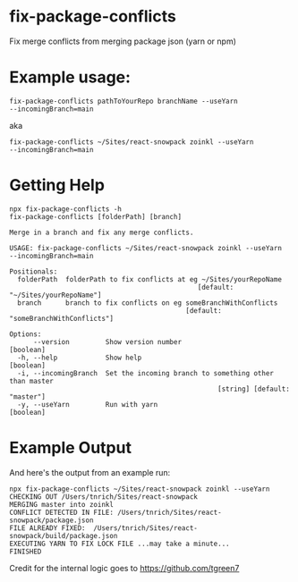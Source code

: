 # fix-package-conflicts
 Fix merge conflicts from merging package json (yarn or npm)


# Example usage: 
```
fix-package-conflicts pathToYourRepo branchName --useYarn
--incomingBranch=main
```
aka
```
fix-package-conflicts ~/Sites/react-snowpack zoinkl --useYarn
--incomingBranch=main
```


# Getting Help
```
npx fix-package-conflicts -h                                     
fix-package-conflicts [folderPath] [branch]

Merge in a branch and fix any merge conflicts.

USAGE: fix-package-conflicts ~/Sites/react-snowpack zoinkl --useYarn
--incomingBranch=main

Positionals:
  folderPath  folderPath to fix conflicts at eg ~/Sites/yourRepoName
                                               [default: "~/Sites/yourRepoName"]
  branch      branch to fix conflicts on eg someBranchWithConflicts
                                            [default: "someBranchWithConflicts"]

Options:
      --version         Show version number                            [boolean]
  -h, --help            Show help                                      [boolean]
  -i, --incomingBranch  Set the incoming branch to something other than master
                                                    [string] [default: "master"]
  -y, --useYarn         Run with yarn                                  [boolean]
```

# Example Output 
And here's the output from an example run: 
```
npx fix-package-conflicts ~/Sites/react-snowpack zoinkl --useYarn
CHECKING OUT /Users/tnrich/Sites/react-snowpack
MERGING master into zoinkl
CONFLICT DETECTED IN FILE: /Users/tnrich/Sites/react-snowpack/package.json
FILE ALREADY FIXED:  /Users/tnrich/Sites/react-snowpack/build/package.json
EXECUTING YARN TO FIX LOCK FILE ...may take a minute...
FINISHED
```


Credit for the internal logic goes to https://github.com/tgreen7